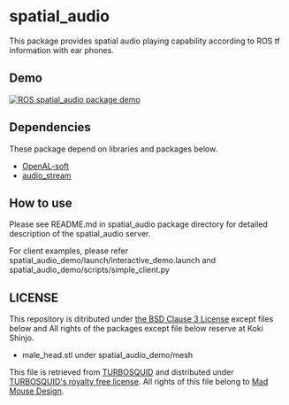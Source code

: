 # spatial_audio

This package provides spatial audio playing capability according to ROS tf information with ear phones.

## Demo

[![ROS spatial_audio package demo](http://img.youtube.com/vi/pSQuZLvTWOg/0.jpg)](https://www.youtube.com/watch?v=pSQuZLvTWOg)

## Dependencies

These package depend on libraries and packages below.

- [OpenAL-soft](https://github.com/kcat/openal-soft)
- [audio_stream](https://github.com/sktometometo/audio_stream)

## How to use

Please see README.md in spatial_audio package directory for detailed description of the spatial_audio server.

For client examples, please refer spatial_audio_demo/launch/interactive_demo.launch and spatial_audio_demo/scripts/simple_client.py

## LICENSE

This repository is ditributed under [the BSD Clause 3 License](https://opensource.org/licenses/BSD-3-Clause) except files below and All rights of the packages except file below reserve at Koki Shinjo.

- male_head.stl under spatial_audio_demo/mesh

This file is retrieved from [TURBOSQUID](https://www.turbosquid.com/3d-models/male-head-obj/346686) and distributed under [TURBOSQUID's royalty free license](https://blog.turbosquid.com/royalty-free-license/?p=7952).
All rights of this file belong to [Mad Mouse Design](https://www.turbosquid.com/Search/Artists/Mad-Mouse-Design).

